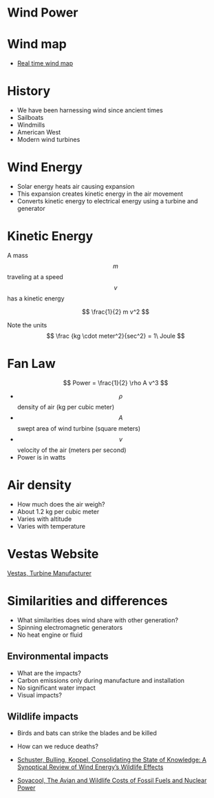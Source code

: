 # Wind Power

# Wind map
- [Real time wind map](http://hint.fm/wind/)

# History
- We have been harnessing wind since ancient times
- Sailboats
- Windmills
- American West
- Modern wind turbines

# Wind Energy
- Solar energy heats air causing expansion
- This expansion creates kinetic energy in the air movement
- Converts kinetic energy to electrical energy using a turbine and generator

# Kinetic Energy

A mass $$m$$ traveling at a speed $$v$$ has a kinetic energy

$$ \frac{1}{2} m v^2 $$

Note the units
$$ \frac {kg \cdot meter^2}{sec^2} = 1\ Joule $$

# Fan Law

$$ Power = \frac{1}{2} \rho A v^3 $$

- $$\rho$$ density of air (kg per cubic meter)
- $$A$$ swept area of wind turbine (square meters)
- $$v$$ velocity of the air (meters per second)
- Power is in watts

# Air density
- How much does the air weigh?
- About 1.2 kg per cubic meter
- Varies with altitude
- Varies with temperature

# Vestas Website
[Vestas, Turbine Manufacturer](http://www.vestas.com)

# Similarities and differences
- What similarities does wind share with other generation?
- Spinning electromagnetic generators
- No heat engine or fluid

<!-- # Global Wind Capacity -->
<!-- ![](./figures/global&#45;wind&#45;capacity.png) -->
<!--  -->
<!-- # Capacity by Country -->
<!-- ![](./figures/wind&#45;capacity&#45;by&#45;country.png) -->

## Environmental impacts
- What are the impacts?
- Carbon emissions only during manufacture and installation
- No significant water impact
- Visual impacts?

## Wildlife impacts
- Birds and bats can strike the blades and be killed
- How can we reduce deaths?

- [Schuster, Bulling, Koppel, Consolidating the State of Knowledge: A Synoptical Review of Wind Energy’s Wildlife Effects](https://link.springer.com/article/10.1007%2Fs00267-015-0501-5)
- [Sovacool, The Avian and Wildlife Costs of Fossil Fuels and Nuclear Power](https://papers.ssrn.com/sol3/papers.cfm?abstract_id=2198024)

<!-- ## Custom microturbine -->
<!-- ![](../figures/peru&#45;auto&#45;shop.jpg) -->
<!--  -->
<!-- ## Custom microturbine -->
<!-- ![](../figures/peru&#45;wind.JPG) -->
<!--  -->
<!-- ## Wind turbine electronics -->
<!-- ![](../figures/peru&#45;wind2.JPG) -->
